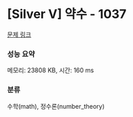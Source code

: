# [Silver V] 약수 - 1037 

[문제 링크](https://www.acmicpc.net/problem/1037) 

### 성능 요약

메모리: 23808 KB, 시간: 160 ms

### 분류

수학(math), 정수론(number_theory)

